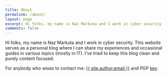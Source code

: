 ```yaml
---
title: About
permalink: /about/
layout: page
excerpt: Hi folks, my name is Naz Markuta and I work in cyber security. This website serves as a personal blog where I can share my experiences and occasional guides in various topics (mostly in IT). I’ve tried to keep this blog clean and purely content focused.
comments: false
---
```


Hi folks, my name is Naz Markuta and I work in cyber security. This website serves as a personal blog where I can share my experiences and occasional guides in various topics (mostly in IT). I’ve tried to keep this blog clean and purely content focused. 

For anybody who wises to contact me: <a href="mailto:{{ site.author.email }}">{{ site.author.email }}</a> and PGP [key](https://markuta.com/public.asc).
